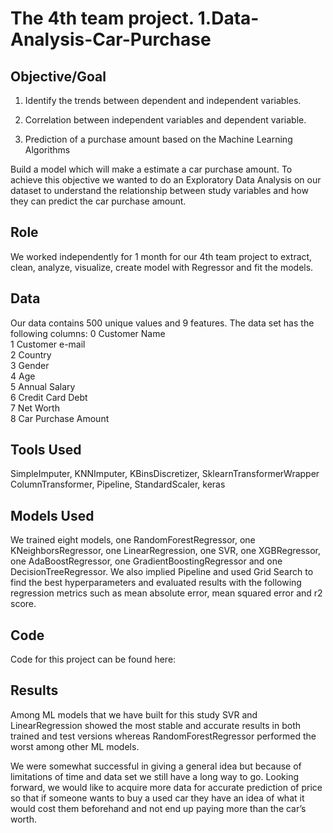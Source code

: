 # The 4th team project. 1.Data-Analysis-Car-Purchase
## Objective/Goal
1. Identify the trends between dependent and independent variables.

2. Correlation between independent variables and dependent variable.

3. Prediction of a purchase amount based on the Machine Learning Algorithms

Build a model which will make a estimate a car purchase amount. To achieve this objective we wanted to do an Exploratory Data Analysis on our dataset to understand the relationship between study variables and how they can predict the car purchase amount. 

## Role
We worked independently for 1 month for our 4th team project to extract, clean, analyze, visualize, create model with Regressor and fit the models.

## Data
Our data contains 500 unique values and 9 features. 
The data set has the following columns: 
 0   Customer Name        
 1   Customer e-mail      
 2   Country             
 3   Gender              
 4   Age                 
 5   Annual Salary       
 6   Credit Card Debt    
 7   Net Worth           
 8   Car Purchase Amount  

## Tools Used
SimpleImputer, KNNImputer, KBinsDiscretizer, SklearnTransformerWrapper
ColumnTransformer, Pipeline,  StandardScaler, keras

## Models Used
We trained eight models, one RandomForestRegressor, one KNeighborsRegressor, one LinearRegression, one SVR, one XGBRegressor, one AdaBoostRegressor, one GradientBoostingRegressor and one DecisionTreeRegressor. We also implied Pipeline and used Grid Search to find the best hyperparameters and evaluated results with the following regression metrics such as mean absolute error, mean squared error and  r2 score. 
 
## Code 
Code for this project can be found here: 
 

## Results
Among ML models that we have built for this study SVR and LinearRegression showed the most stable and accurate results in both trained and test versions whereas RandomForestRegressor performed the worst among other ML models.

We were somewhat successful in giving a general idea but because of limitations of time and data set we still have a long way to go. Looking forward, we would like to acquire more data for accurate prediction of price so that if someone wants to buy a used car they have an idea of what it would cost them beforehand and not end up paying more than the car’s worth.
